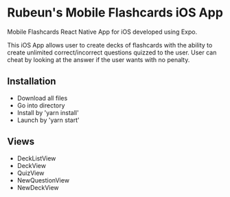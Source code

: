 # Rubeun's Mobile Flashcards iOS App
Mobile Flashcards React Native App for iOS developed using Expo.

This iOS App allows user to create decks of flashcards with the ability to create unlimited correct/incorrect questions quizzed to the user. User can cheat by looking at the answer if the user wants with no penalty. 

## Installation

* Download all files
* Go into directory
* Install by 'yarn install'
* Launch by 'yarn start'

## Views

* DeckListView 
* DeckView
* QuizView
* NewQuestionView
* NewDeckView 